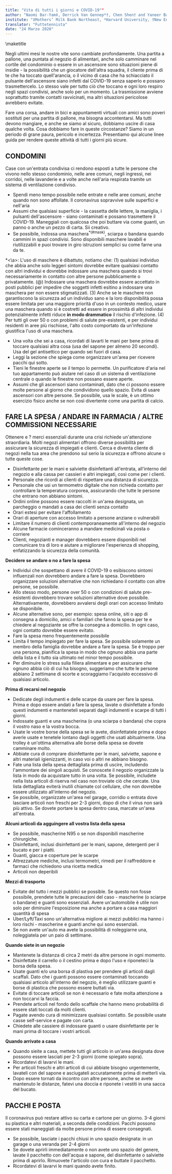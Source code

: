 ```yaml
---
title: "Vita di tutti i giorni e COVID-19""
author: "Naomi Bar-Yam‡, Derrick Van Gennep*†, Chen Shen† and Yaneer Bar-Yam†"
institute: "‡Mothers’ Milk Bank Northeast, *Harvard University, †New England Complex Systems Institute"
translator: "Futtetennista"
date: "24 Marzo 2020"
---
```


\maketitle

Negli ultimi mesi le nostre vite sono cambiate profondamente. Una partita a pallone, una puntata al negozio di alimentari, anche solo camminare nel cortile del condominio o essere in un ascensore sono situazioni piene di insidie - la possibilità che un giocatore dell'altra squadra, il cliente prima di te che ha toccato quell'arancia, o il vicino di casa che ha schiacciato il pulsante dell'ascensore siano infetti dal COVID-19 senza saperlo e possano trasmettercelo. Lo stesso vale per tutto ciò che toccano e ogni loro respiro negli spazi condivisi, anche solo per un momento. La trasmissione avviene soprattutto tramite contatti ravvicinati, ma altri situazioni pericolose avrebbero evitate.

Fare una corsa, andare in bici e appuntamenti virtuali con amici sono poveri sostituti per una partita di pallone, ma bisogna accontentarsi. Ma tutti devono mangiare, e anche se siamo al sicuro, dobbiamo uscire di casa qualche volta. Cosa dobbiamo fare in queste circostanze? Siamo in un periodo di grane paura, pericolo e incertezza. Presentiamo qui alcune linee guida per rendere queste attività di tutti i giorni più sicure.

## CONDOMINI

Case con un'entrata condivisa ci rendono esposti a tutte le persone che vivono nello stesso condominio, nelle aree comuni, negli ingressi, nei corridoi, nelle lavanderie e a volte anche nell'aria respirata tramite un sistema di ventilazione condiviso.

* Spendi meno tempo possibile nelle entrate e nelle aree comuni, anche quando non sono affollate. Il coronavirus sopravvive sulle superfici e nell'aria
* Assumi che qualsiasi superficie - la cassetta delle lettere, la maniglia, i pulsanti dell'ascensore - siano contaminati e possano trasmettere il COVID-19. Maneggiali con qualcosa che poi buttare via come guanti, un panno o anche un pezzo di carta. Sii creativo.
* Se possibile, indossa una maschera<sup>*(#mask)</sup>, sciarpa o bandana quando cammini in spazi condivisi. Sono disponibili maschere lavabili e riutilizzabili e puoi trovare in giro istruzioni semplici su come farne una da te.

<a name="task">*<\a>: L'uso di maschere è dibattuto, notiamo che: (1) qualsiasi individuo che abbia anche solo leggeri sintomi dovrebbe evitare qualsiasi contatto con altri individui e dovrebbe indossare una maschera quando si trovi necessariamente in contatto con altre persone pubblicamente o privatamente. (@) Indossare una maschera dovrebbe essere accettato in posti pubblici per impedire che soggetti infetti esitino a indossare una maschera per non essere stigmatizzati. (3) Anche se le maschere non garantiscono la sicurezza ad un individuo sano e la loro disponibilità possa essere limitata per una maggiore priorità d'uso in un contesto medico, usare una maschera quando si è costretti ad essere in prossimità di altri individui potenzialmente infetti riduce **in modo drammatico** il rischio d'infezione. (4) Per tutti gli over 50 o con problemi di salute pre-esistenti, e per individui residenti in aree più rischiose, l'alto costo comportato da un'infezione giustifica l'uso di una maschera.

* Una volta che sei a casa, ricordati di lavarti le mani per bene prima di toccare qualsiasi altra cosa (usa del sapone per almeno 20 secondi). Usa del gel antisettico per quando sei fuori di casa.
* Leggi la sezione che spiega come organizzare un'area per ricevere pacchi qui sotto.
* Tieni le finestre aperte se il tempo lo permette. Un purificatore d'aria nel tuo appartamento può aiutare nel caso di un sistema di ventilazione centrale o quando le finestre non possano essere aperte.
* Assumi che gli ascensori siano contaminati, dato che ci possono essere molte persone al giorno che condividono quello spazio. Evita di usare ascensori con altre persone. Se possibile, usa le scale, è un ottimo esercizio fisico anche se non così divertente come una partita di calcio.

## FARE LA SPESA / ANDARE IN FARMACIA / ALTRE COMMISSIONI NECESSARIE

Ottenere e ? merci essenziali durante una crisi richiede un'attenzione straordiaria. Molti negozi alimentari offrono diverse possibilità per assicurare la sicurezza di impiegati e clienti. Cerca e diventa cliente di negozi nella tua area che prendono sul serio la sicurezza e offrono alcune o tutte queste cose.

* Disinfettante per le mani e salviette disinfettanti all'entrata, all'interno del negozio e alla cassa per cassieri e altri impiegati, così come per i clienti.
* Personale che ricordi ai clienti di rispettare una distanza di sicurezza.
* Personale che usi un termometro digitale che non richieda contatto per controllare la temperatura corporea, assicurando che tutte le persone che entrano non abbiano sintomi.
* Ordini online possono essere raccolti in un'area designata, un parcheggio o mandati a casa dei clienti senza contatto
* Orari estesi per evitare l'affollamento
* Orari di aperture con accesso limitato a persone anziane o vulnerabili
* Limitare il numero di clienti contemporaneamente all'interno del negozio
* Alcune farmacie cominceranno a mandare medicinali via posta o corriere
* Clienti, negozianti e manager dovrebbero essere disponibili nel comunicare tra di loro e aiutare a migliorare l'esperienza di shopping, enfatizzando la sicurezza della comunità.

**Decidere se andare o no a fare la spesa**
* Individui che sospettano di avere il COVID-19 o esibiscono sintomi influenzali non dovrebbero andare a fare la spesa. Dovrebbero organizzare soluzioni alternative che non richiedano il contatto con altre persone, se  possibile.
* Allo stesso modo, persone over 50 o con condizioni di salute pre-esistenti dovrebbero trovare soluzioni alternative dove possibile. Alternativamente, dovrebbero avvalersi degli orari con accesso limitato se disponibile.
* Alcune alternative sono, per esempio: spesa online, siti o app di consegna a domicilio, amici o familiari che fanno la spesa per te e chiedere al negoziante se offre la consegna a domicilio. In ogni caso, ogni contatto dovrebbe essere evitato.
* Fare la spesa meno frequentemente possibile
* Limita il tempo impiegato per fare la spesa. Se possibile solamente un membro della famiglia dovrebbe andare a fare la spesa. Se è troppo per una persona, pianifica la spesa in modo che ognuno abbia una parte della lista e il tutto sia ultimato nel minor tempo possibile.
* Per diminuire lo stress sulla filiera alimentare e per assicurare che ognuno abbia ciò di cui ha bisogno, suggeriamo che tutte le persone abbiano 2 settimane di scorte e scoraggiamo l'acquisto eccessivo di qualsiasi articolo.

**Prima di recarsi nel negozio**
* Dedicate degli indumenti e delle scarpe da usare per fare la spesa. Prima e dopo essere andati a fare la spesa, lavate o disinfettate a fondo questi indumenti e manteneteli separati dagli indumenti e scarpe di tutti i giorni.
* Indossate guanti e una mascherina (o una sciarpa o bandana) che copra il vostro naso e la vostra bocca.
* Usate le vostre borse della spesa se le avete, disinfettatele prima e dopo averle usate e tenetele lontano dagli oggetti che usati abitualmente. Una trolley è un'ottima alternativa alle borse della spesa se dovete camminare molto.
* Abbiate cura di comprare disinfettante per le mani, salviette, sapone e altri materiali igienizzanti, in caso voi o altri ne abbiano bisogno.
* Fate una lista della spesa dettagliata prima di uscire, includendo l'ammontare dei singoli acquisti. Se conoscete il negozio organizzate la lista in modo da acquistare tutto in una volta. Se possibile, includete nella lista articoli di riserva nel caso non troviate ciò che cercate. Una lista dettagliata eviterà inutili chiamate col cellulare, che non dovrebbe essere utilizzato all'interno del negozio.
* Se possibile, organizzate un'area nel garage, corridio o entrata dove lasciare articoli non freschi per 2-3 giorni, dopo di che il virus non sarà più attivo. Se dovete portare la spesa dentro casa, marcate un'area all'entrata.

**Alcuni articoli da agguingere all vostra lista della spesa**
* Se possibile, mascherine N95 o se non disponibili mascherine chirurgiche.
* Disinfettanti, inclusi disinfettanti per le mani, sapone, detergenti per il bucato e per i piatti.
* Guanti, giacca e coperture per le scarpe
* Attrezzature mediche, inclusi termometri, rimedi per il raffreddore e farmaci che richiedono una ricetta medica
* Articoli non deperibili

**Mezzi di trasporto**
* Evitate del tutto i mezzi pubblici se possible. Se questo non fosse possibile, prendete tutte le precauzioni del caso - mascherine (o sciarpe o bandane) e guanti sono essenziali. Avere un'automobile è utile non solo per diminuire l'esposizione ma anche a portare a casa maggiori quantità di spesa
* Uber/Lyft/Taxi sono un'alternativa migliore ai mezzi pubblici ma hanno i loro rischi - mascherine e guanti anche qui sono essenziali.
* Se non avete un'auto ma avete la possibilità di noleggiarne una, noleggiatela per un paio di settimane.

**Quando siete in un negozio**
* Mantenete la distanza di circa 2 metri da altre persone in ogni momento.
* Disinfettate il carrello o il cestino prima e dopo l'uso e riponeteci la borsa della spesa.
* Usate guanti e/o una borsa di plastiva per prendere gli articoli dagli scaffali. Dato che i guanti possono essere contaminati toccando qualsiasi articolo all'interno del negozio, è meglio utilizzare guanti e borse di plastica che possono essere buttati via.
* Evitate di toccare articoli se non è necessario e fate molta attenzione a non toccarvi la faccia.
* Prendete articoli nel fondo dello scaffale che hanno meno probabilità di essere stati toccati da molti clienti.
* Pagate avendo cura di minimizzare qualsiasi contatto. Se possibile usate casse self-service e pagate con carta.
* Chiedete alle cassiere di indossare guanti o usare disinfettante per le mani prima di toccare i vostri articoli.

**Quando arrivate a casa**
* Quando sieite a casa, mettete tutti gli articolo in un'area designata dove possono essere lasciati per 2-3 giorni (come spiegato sopra).
* Ricordatevi di lavarvi le mani.
* Per articoli freschi e altri articoli di cui abbiate bisogno urgentemente, lavateli con del sapone e asciugateli accuratamente prima di metterli via.
* Dopo essere tornati da incontro con altre persone, anche se avete mantenuto le distanze, fatevi una doccia e riponete i vestiti in una sacca del bucato.

## PACCHI E POSTA
Il coronavirus può restare attivo su carta e cartone per un giorno. 3-4 giorni su plastica e altri materiali, a seconda delle condizioni. Pacchi possono essere stati maneggiati da molte persone prima di essere consegnati.
* Se possibile, lasciate i pacchi chiusi in uno spazio designata: in un garage o una veranda per 2-4 giorni
* Se dovete aprirli immediatamente o non avete uno spazio del genere, lavate il pacchetto con dell'acqua e sapone, del disinfettante o salviette prima di aprirlo. Rimuovete l'articolo con cura e buttate il pacchetto.
* Ricordatevi di lavarvi le mani quando avete finito.
